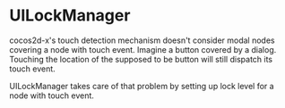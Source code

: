 # UILockManager
cocos2d-x's touch detection mechanism doesn't consider modal nodes covering a node with touch event.
Imagine a button covered by a dialog. Touching the location of the supposed to be button will still dispatch its touch event.

UILockManager takes care of that problem by setting up lock level for a node with touch event.
